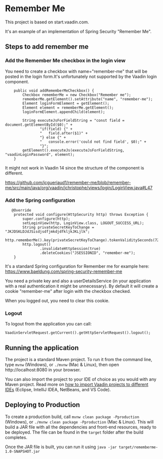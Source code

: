 # Remember Me

This project is based on start.vaadin.com.

It's an example of an implementation of Spring Security "Remember Me".

## Steps to add remember me

### Add the Remember Me checkbox in the login view

You need to create a checkbox with name="remember-me" that will be posted in the login form.It's unfortunately not supported by the Vaadin login component.
```
    public void addRememberMeCheckbox() {
        Checkbox rememberMe = new Checkbox("Remember me");
        rememberMe.getElement().setAttribute("name", "remember-me");
        Element loginFormElement = getElement();
        Element element = rememberMe.getElement();
        loginFormElement.appendChild(element);

        String executeJsForFieldString = "const field = document.getElementById($0);" +
                "if(field) {" +
                "   field.after($1)" +
                "} else {" +
                "   console.error('could not find field', $0);" +
                "}";
        getElement().executeJs(executeJsForFieldString, "vaadinLoginPassword", element);
    }
```
It might not work in Vaadin 14 since the structure of the component is different.

https://github.com/jcgueriaud1/remember-me/blob/remember-me/src/main/java/org/vaadin/jchristophe/views/login/LoginView.java#L47

### Add the Spring configuration

```
   @Override
    protected void configure(HttpSecurity http) throws Exception {
        super.configure(http);
        setLoginView(http, LoginView.class, LOGOUT_SUCCESS_URL);
        String privateSecretKeyToChange = "JKJDSKLDJdJSisdjsdfjmkdjdfkljkJKLjlk";
        http.rememberMe().key(privateSecretKeyToChange).tokenValiditySeconds(7200).userDetailsService(this.userDetailsService);
        http.logout()
                .invalidateHttpSession(true)
                .deleteCookies("JSESSIONID", "remember-me");
    }
```

It's a standard Spring configuration for Remember me for example here: https://www.baeldung.com/spring-security-remember-me

You need a private key and also a userDetailsService (in your application with a real authentication it might be unnecessary).
By default it will create a cookie "remember-me" after login with the checkbox checked.

When you logged out, you need to clear this cookie.

### Logout

To logout from the application you can call:
```
VaadinServletRequest.getCurrent().getHttpServletRequest().logout();
```

## Running the application

The project is a standard Maven project. To run it from the command line,
type `mvnw` (Windows), or `./mvnw` (Mac & Linux), then open
http://localhost:8080 in your browser.

You can also import the project to your IDE of choice as you would with any
Maven project. Read more on [how to import Vaadin projects to different 
IDEs](https://vaadin.com/docs/latest/flow/guide/step-by-step/importing) (Eclipse, IntelliJ IDEA, NetBeans, and VS Code).

## Deploying to Production

To create a production build, call `mvnw clean package -Pproduction` (Windows),
or `./mvnw clean package -Pproduction` (Mac & Linux).
This will build a JAR file with all the dependencies and front-end resources,
ready to be deployed. The file can be found in the `target` folder after the build completes.

Once the JAR file is built, you can run it using
`java -jar target/rememberme-1.0-SNAPSHOT.jar`

